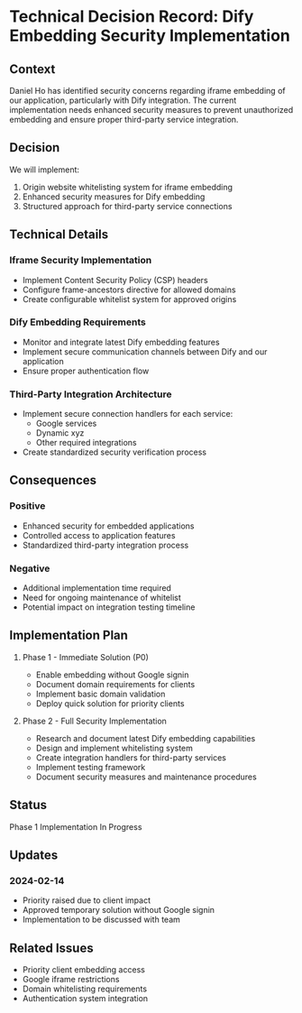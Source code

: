 # Technical Decision Record: Dify Embedding Security Implementation

## Context
Daniel Ho has identified security concerns regarding iframe embedding of our application, particularly with Dify integration. The current implementation needs enhanced security measures to prevent unauthorized embedding and ensure proper third-party service integration.

## Decision
We will implement:
1. Origin website whitelisting system for iframe embedding
2. Enhanced security measures for Dify embedding
3. Structured approach for third-party service connections

## Technical Details

### Iframe Security Implementation
- Implement Content Security Policy (CSP) headers
- Configure frame-ancestors directive for allowed domains
- Create configurable whitelist system for approved origins

### Dify Embedding Requirements
- Monitor and integrate latest Dify embedding features
- Implement secure communication channels between Dify and our application
- Ensure proper authentication flow

### Third-Party Integration Architecture
- Implement secure connection handlers for each service:
  - Google services
  - Dynamic xyz
  - Other required integrations
- Create standardized security verification process

## Consequences

### Positive
- Enhanced security for embedded applications
- Controlled access to application features
- Standardized third-party integration process

### Negative
- Additional implementation time required
- Need for ongoing maintenance of whitelist
- Potential impact on integration testing timeline

## Implementation Plan
1. Phase 1 - Immediate Solution (P0)
   - Enable embedding without Google signin
   - Document domain requirements for clients
   - Implement basic domain validation
   - Deploy quick solution for priority clients

2. Phase 2 - Full Security Implementation
   - Research and document latest Dify embedding capabilities
   - Design and implement whitelisting system
   - Create integration handlers for third-party services
   - Implement testing framework
   - Document security measures and maintenance procedures

## Status
Phase 1 Implementation In Progress

## Updates
### 2024-02-14
- Priority raised due to client impact
- Approved temporary solution without Google signin
- Implementation to be discussed with team

## Related Issues
- Priority client embedding access
- Google iframe restrictions
- Domain whitelisting requirements
- Authentication system integration
